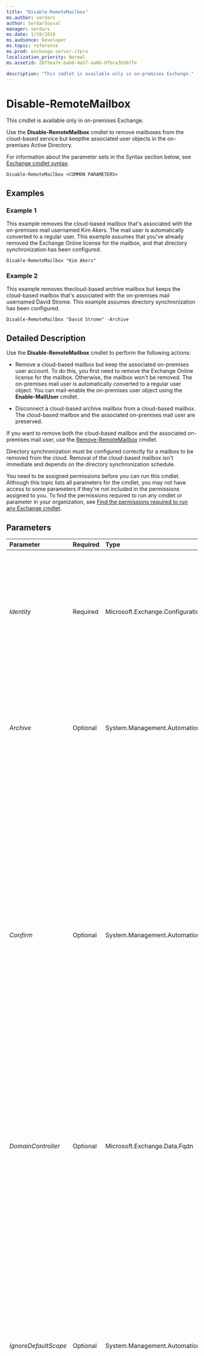 ```yaml
---
title: "Disable-RemoteMailbox"
ms.author: serdars
author: SerdarSoysal
manager: serdars
ms.date: 1/19/2018
ms.audience: Developer
ms.topic: reference
ms.prod: exchange-server-itpro
localization_priority: Normal
ms.assetid: 28f5ea7e-bab0-4a57-aa8b-0fbca3b56ffe

description: "This cmdlet is available only in on-premises Exchange."
---
```


# Disable-RemoteMailbox

This cmdlet is available only in on-premises Exchange. 
  
Use the **Disable-RemoteMailbox** cmdlet to remove mailboxes from the cloud-based service but keepthe associated user objects in the on-premises Active Directory.
  
For information about the parameter sets in the Syntax section below, see [Exchange cmdlet syntax](https://technet.microsoft.com/library/bb123552.aspx). 
  
```
Disable-RemoteMailbox <COMMON PARAMETERS>

```

## Examples
<a name="Examples"> </a>

### Example 1

This example removes the cloud-based mailbox that's associated with the on-premises mail usernamed Kim Akers. The mail user is automatically converted to a regular user. This example assumes that you've already removed the Exchange Online license for the mailbox, and that directory synchronization has been configured.
  
```
Disable-RemoteMailbox "Kim Akers"
```

### Example 2

This example removes thecloud-based archive mailbox but keeps the cloud-based mailbox that's associated with the on-premises mail usernamed David Strome. This example assumes directory synchronization has been configured.
  
```
Disable-RemoteMailbox "David Strome" -Archive
```

## Detailed Description
<a name="DetailedDescription"> </a>

Use the **Disable-RemoteMailbox** cmdlet to perform the following actions:
  
- Remove a cloud-based mailbox but keep the associated on-premises user account. To do this, you first need to remove the Exchange Online license for the mailbox. Otherwise, the mailbox won't be removed. The on-premises mail user is automatically converted to a regular user object. You can mail-enable the on-premises user object using the **Enable-MailUser** cmdlet.
    
- Disconnect a cloud-based archive mailbox from a cloud-based mailbox. The cloud-based mailbox and the associated on-premises mail user are preserved.
    
If you want to remove both the cloud-based mailbox and the associated on-premises mail user, use the [Remove-RemoteMailbox](remove-remotemailbox.md) cmdlet.
  
Directory synchronization must be configured correctly for a mailbox to be removed from the cloud. Removal of the cloud-based mailbox isn't immediate and depends on the directory synchronization schedule.
  
You need to be assigned permissions before you can run this cmdlet. Although this topic lists all parameters for the cmdlet, you may not have access to some parameters if they're not included in the permissions assigned to you. To find the permissions required to run any cmdlet or parameter in your organization, see [Find the permissions required to run any Exchange cmdlet](https://technet.microsoft.com/library/mt432940.aspx).
  
## Parameters
<a name="DetailedDescription"> </a>

|**Parameter**|**Required**|**Type**|**Description**|
|:-----|:-----|:-----|:-----|
| _Identity_ <br/> |Required  <br/> |Microsoft.Exchange.Configuration.Tasks.RemoteMailboxIdParameter  <br/> | The _Identity_ parameter specifies the cloud-based mailbox. Valid values are: <br/>  ADObjectID <br/>  GUID <br/>  Distinguished name (DN) <br/> _Domain_\ _SamAccountName_ <br/>  User principal name (UPN) <br/>  LegacyExchangeDN <br/>  Email address <br/>  User alias <br/> |
| _Archive_ <br/> |Optional  <br/> |System.Management.Automation.SwitchParameter  <br/> |The _Archive_ switch specifies whether to disconnect the cloud-based archive mailbox from the associated cloud-based mailbox. <br/> The on-premises mail user and its associated cloud-based mailbox aren't removed if you use this switch.  <br/> |
| _Confirm_ <br/> |Optional  <br/> |System.Management.Automation.SwitchParameter  <br/> | The _Confirm_ switch specifies whether to show or hide the confirmation prompt. How this switch affects the cmdlet depends on if the cmdlet requires confirmation before proceeding. <br/>  Destructive cmdlets (for example, **Remove-\*** cmdlets) have a built-in pause that forces you to acknowledge the command before proceeding. For these cmdlets, you can skip the confirmation prompt by using this exact syntax: `-Confirm:$false`.  <br/>  Most other cmdlets (for example, **New-\*** and **Set-\*** cmdlets) don't have a built-in pause. For these cmdlets, specifying the _Confirm_ switch without a value introduces a pause that forces you acknowledge the command before proceeding. <br/> |
| _DomainController_ <br/> |Optional  <br/> |Microsoft.Exchange.Data.Fqdn  <br/> |The _DomainController_ parameter specifies the domain controller that's used by this cmdlet to read data from or write data to Active Directory. You identify the domain controller by its fully qualified domain name (FQDN). For example, `dc01.contoso.com`.  <br/> |
| _IgnoreDefaultScope_ <br/> |Optional  <br/> |System.Management.Automation.SwitchParameter  <br/> | The _IgnoreDefaultScope_ switch tells the command to ignore the default recipient scope setting for the Exchange Management Shell session, and to use the entire forest as the scope. This allows the command to access Active Directory objects that aren't currently available in the default scope. <br/>  Using the _IgnoreDefaultScope_ switch introduces the following restrictions: <br/>  You can't use the _DomainController_ parameter. The command uses an appropriate global catalog server automatically. <br/>  You can only use the DN for the _Identity_ parameter. Other forms of identification, such as alias or GUID, aren't accepted. <br/> |
| _IgnoreLegalHold_ <br/> |Optional  <br/> |System.Management.Automation.SwitchParameter  <br/> |The _IgnoreLegalHold_ switch ignores the legal hold status of the mailbox user and allows you to disable a cloud-based mailbox that's on legal hold. <br/> > [!CAUTION]> When you disable a mailbox, the mailbox is disconnected from the user account. After you disable a mailbox, you can't include it in a discovery search. Disconnected mailboxes are permanently deleted from the mailbox database after the deleted mailbox retention period expires. Check with your organization's legal or Human Resources department before disabling a mailbox that's on legal hold.           |
| _WhatIf_ <br/> |Optional  <br/> |System.Management.Automation.SwitchParameter  <br/> |The _WhatIf_ switch simulates the actions of the command. You can use this switch to view the changes that would occur without actually applying those changes. You don't need to specify a value with this switch. <br/> |
   
## Input Types
<a name="InputTypes"> </a>

To see the input types that this cmdlet accepts, see [Cmdlet Input and Output Types](http://go.microsoft.com/fwlink/p/?linkId=616387). If the Input Type field for a cmdlet is blank, the cmdlet doesn't accept input data. 
  
## Return Types
<a name="ReturnTypes"> </a>

To see the return types, which are also known as output types, that this cmdlet accepts, see [Cmdlet Input and Output Types](http://go.microsoft.com/fwlink/p/?linkId=616387). If the Output Type field is blank, the cmdlet doesn't return data. 
  

